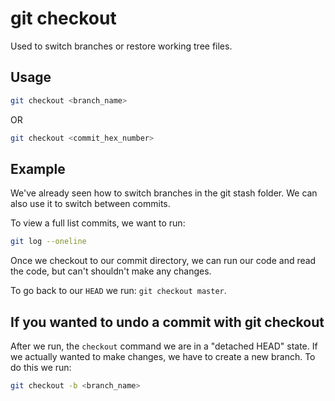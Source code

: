 # git checkout
Used to switch branches or restore working tree files.

## Usage
```bash
git checkout <branch_name>
```
OR
```bash
git checkout <commit_hex_number>
```

## Example
We've already seen how to switch branches in the git stash folder. We can also use it to switch between commits. 

To view a full list commits, we want to run:
```bash
git log --oneline
```
Once we checkout to our commit directory, we can run our code and read the code, but can't shouldn't make any changes.

To go back to our `HEAD` we run: `git checkout master`.

## If you wanted to undo a commit with git checkout
After we run, the `checkout` command we are in a "detached HEAD" state. If we actually wanted to make changes, we have to create a new branch. To do this we run:
```bash
git checkout -b <branch_name>
```

